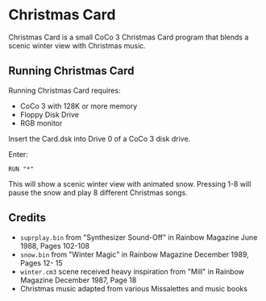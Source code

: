 # Christmas Card
Christmas Card is a small CoCo 3 Christmas Card program that blends a scenic
winter view with Christmas music.


## Running Christmas Card
Running Christmas Card requires:
* CoCo 3 with 128K or more memory
* Floppy Disk Drive
* RGB monitor

Insert the Card.dsk into Drive 0 of a CoCo 3 disk drive.

Enter:
```
RUN "*"
```
This will show a scenic winter view with animated snow. Pressing 1-8 will
pause the snow and play 8 different Christmas songs.


## Credits
* `suprplay.bin` from "Synthesizer Sound-Off" in Rainbow Magazine June 1988,
  Pages 102-108
* `snow.bin` from "Winter Magic" in Rainbow Magazine December 1989, Pages 12-
  15
* `winter.cm3` scene received heavy inspiration from "Mill" in Rainbow Magazine
  December 1987, Page 18
* Christmas music adapted from various Missalettes and music books
